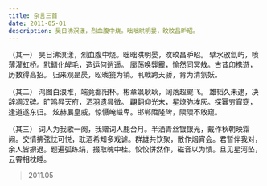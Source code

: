 ```yaml
---
title: 杂言三首
date: 2011-05-01
description: 昊日沸溟漾，烈血腹中烧。昢昢晎明晏，旼旼昌昈昭。
---
```


（其一）
昊日沸溟漾，烈血腹中烧。昢昢晎明晏，旼旼昌昈昭。
擘水攽氙屿，喷薄灌虹桥。黓鳍化皔毛，造运何逍遥。
廓荡唤龏龗，愉然同冥敖。古昔卬携遊，历数得高招。
归来观昰昃，昖昽獍为销。丮戟跨天骄，肯为清氛妖。

（其二）
鸿图白浪堆，端竟鄱阳杯。彬章飒耿耿，阔落超飂飞。
雄韬久未逮，决辞凋汉碑。旷鸣昇天府，洒羽遗昙微。
翩翻仰光末，星燎弥埃灰。探幂穷窅窈，逢道遂东归。
炫赫展皇威，惊慑崦嵫卑。邯郸陹隆陴，陾陾不敢窥。

（其三）
词人为我歌一阕，我赠词人鹿台月。半洒青丝镀银光，戴作秋朝映霜阙。交情拂弦忱可悦，耽酒希知多戏谑。群雄共饮聚，散作烟宵会。君暂伴我对，余人皆摒退。题遍弧练绢，掇取魄中桂。恔恔恲然作，磁音以为馈。旦见星河坠，云霄相枕睡。

> 2011.05